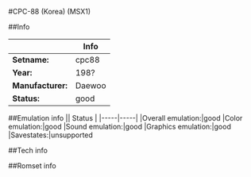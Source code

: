 #CPC-88 (Korea) (MSX1)

##Info

||Info|
|-----|-----|
|**Setname:**|cpc88
|**Year:**|198?
|**Manufacturer:**|Daewoo
|**Status:**|good

##Emulation info
|| Status |
|-----|-----|
|Overall emulation:|good
|Color emulation:|good
|Sound emulation:|good
|Graphics emulation:|good
|Savestates:|unsupported

##Tech info

##Romset info

<!--- START OF EDITED COMMENT DO NOT TOUCH TEXT ABOVE-->
